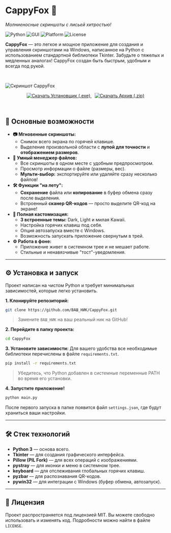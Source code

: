 # CappyFox 🦊

*Молниеносные скриншоты с лисьей хитростью!*

![Python](https://img.shields.io/badge/language-Python-blue.svg) ![GUI](https://img.shields.io/badge/GUI-Tkinter-orange.svg) ![Platform](https://img.shields.io/badge/platform-Windows-blue.svg) ![License](https://img.shields.io/badge/license-MIT-green.svg)

**CappyFox** — это легкое и мощное приложение для создания и управления скриншотами на Windows, написанное на Python с использованием стандартной библиотеки Tkinter. Забудьте о тяжелых и медленных аналогах! CappyFox создан быть быстрым, удобным и всегда под рукой.

<br>

![Скриншот CappyFox](./assets/ui.gif)
<br>

<p align="center">
  <a href="https://github.com/S1lfid/CappyFox/releases/download/v1.2/setup-cappyfox1.2.exe" style="margin-right: 10px;">
    <img src="https://img.shields.io/badge/Скачать-Установщик (.exe)-brightgreen?style=for-the-badge&logo=windows11&logoColor=white" alt="Скачать Установщик (.exe)">
  </a>
  <a href="https://github.com/S1lfid/CappyFox/releases/download/v1.2/setup-cappyfox1.2.zip">
    <img src="https://img.shields.io/badge/Скачать-Архив (.zip)-blue?style=for-the-badge&logo=zip&logoColor=white" alt="Скачать Архив (.zip)">
  </a>
</p>

<br>

## 🚀 Основные возможности

*   **📷 Мгновенные скриншоты:**
    *   Снимок всего экрана по горячей клавише.
    *   Выделение произвольной области с **лупой для точности** и **отображением размеров**.
*   **📂 Умный менеджер файлов:**
    *   Все скриншоты в одном месте с удобным предпросмотром.
    *   Просмотр информации о файле (размеры, вес).
    *   **Мульти-выбор:** экспортируйте или удаляйте сразу несколько файлов!
*   **🛠️ Функции "на лету":**
    *   **Сохранение** файла или **копирование** в буфер обмена сразу после выделения.
    *   Встроенный **сканер QR-кодов** — просто выделите QR-код на экране!
*   **🎨 Полная кастомизация:**
    *   **3 встроенные темы:** Dark, Light и милая Kawaii.
    *   Настройка горячих клавиш под себя.
    *   Опция автозапуска вместе с Windows.
    *   Возможность запускать приложение свернутым в трей.
*   **⚙️ Работа в фоне:**
    *   Приложение живет в системном трее и не мешает работе.
    *   Стильные и ненавязчивые "тост"-уведомления.

---

## ⚙️ Установка и запуск

Проект написан на чистом Python и требует минимальных зависимостей, которые легко установить.

**1. Клонируйте репозиторий:**
   ```bash
   git clone https://github.com/ВАШ_НИК/CappyFox.git
   ```
   > Замените `ВАШ_НИК` на ваш реальный ник на GitHub!

**2. Перейдите в папку проекта:**
   ```bash
   cd CappyFox
   ```

**3. Установите зависимости:**
   Для вашего удобства все необходимые библиотеки перечислены в файле `requirements.txt`.
   ```bash
   pip install -r requirements.txt
   ```
   > Убедитесь, что Python добавлен в системные переменные PATH во время его установки.

**4. Запустите приложение!**
   ```bash
   python main.py
   ```
После первого запуска в папке появится файл `settings.json`, где будут храниться ваши настройки.

---

## 🛠️ Стек технологий

*   **Python 3** — основа всего.
*   **Tkinter** — для создания графического интерфейса.
*   **Pillow (PIL Fork)** — для всех операций с изображениями.
*   **pystray** — для иконки и меню в системном трее.
*   **keyboard** — для отслеживания глобальных горячих клавиш.
*   **pyzbar** — для распознавания QR-кодов.
*   **pywin32** — для интеграции с Windows (буфер обмена, автозапуск).

---

## 📜 Лицензия

Проект распространяется под лицензией MIT. Вы можете свободно использовать и изменять код. Подробности можно найти в файле `LICENSE`.
